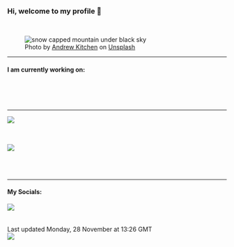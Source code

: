 <h3>Hi, welcome to my profile 👋</h3>

<br />
<figure>
  <img
    src="https://images.unsplash.com/photo-1549895930-496a486599eb?crop=entropy&cs=tinysrgb&fit=max&fm=jpg&ixid=MnwyNzQ3MDB8MHwxfHJhbmRvbXx8fHx8fHx8fDE2Njk2Mzg0OTI&ixlib=rb-4.0.3&q=80&w=1080&auto=format"
    alt="snow capped mountain under black sky" 
  />
  <figcaption>Photo by <a
    href="https://unsplash.com/@ak_andrewkitchen?utm_source=Profile%20readme&utm_medium=referral">Andrew Kitchen</a> on <a
    href="https://unsplash.com/?utm_source=Profile%20readme&utm_medium=referral">Unsplash</a></figcaption>
</figure>


<hr />
<h4>I am currently working on:</h4>
<a href=""></a>

<br /><br /><br />

<hr />
<img
  src="https://github-readme-stats.vercel.app/api?username=shanelucy&show_icons=true&theme=calm"
/>
<br /><br /><br />

<img 
  src="https://github-readme-stats.vercel.app/api/top-langs/?username=shanelucy&theme=calm"
/>
<br /><br /><br /><br />
<hr />
<h4>My Socials:</h4>
<a href="https://uk.linkedin.com/in/shane-lucy-4735b616a">
  <img
    src="https://img.shields.io/badge/linkedin%20-%230077B5.svg?&style=for-the-badge&logo=linkedin&logoColor=white"
  />
</a>
<br /><br /><br />
Last updated Monday, 28 November at 13:26 GMT
<br />
<img
  src="https://github.com/ShaneLucy/ShaneLucy/workflows/README%20build/badge.svg"
/>
